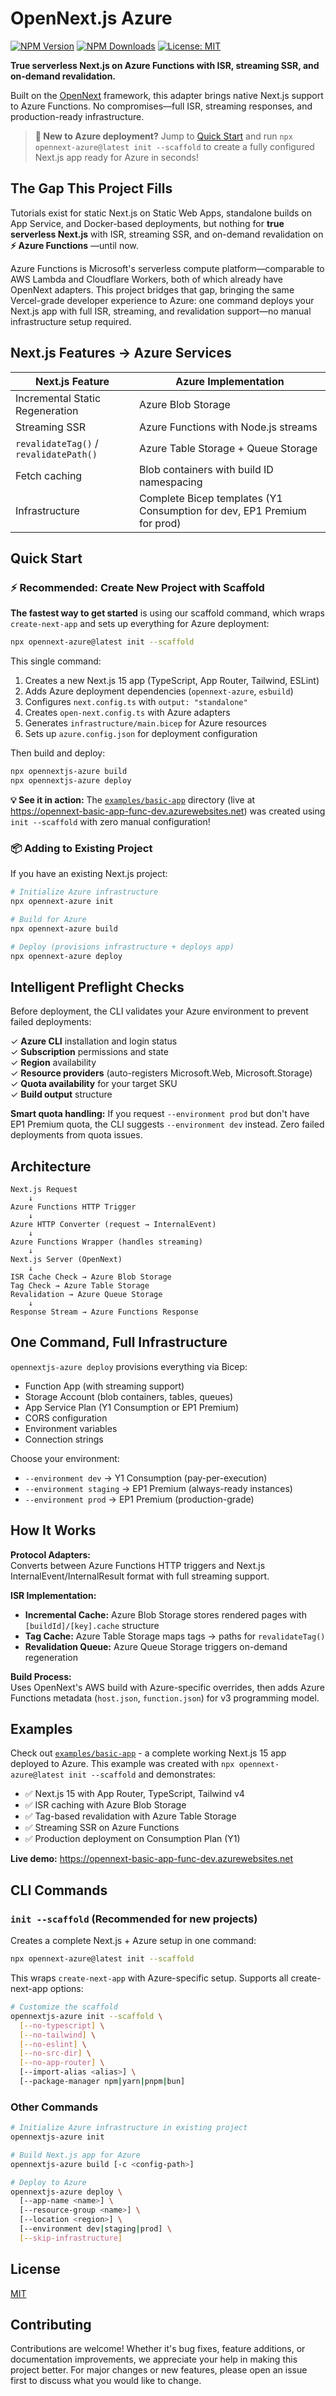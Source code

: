 # OpenNext.js Azure

[![NPM Version](https://img.shields.io/npm/v/opennextjs-azure)](https://www.npmjs.com/package/opennextjs-azure)
[![NPM Downloads](https://img.shields.io/npm/dt/opennextjs-azure)](https://www.npmjs.com/package/opennextjs-azure)
[![License: MIT](https://img.shields.io/npm/l/opennextjs-azure)](https://opensource.org/licenses/MIT)

**True serverless Next.js on Azure Functions with ISR, streaming SSR, and on-demand revalidation.**

Built on the [OpenNext](https://opennext.js.org) framework, this adapter brings native Next.js support to Azure Functions. No compromises—full ISR, streaming responses, and production-ready infrastructure.

> **🚀 New to Azure deployment?** Jump to [Quick Start](#quick-start) and run `npx opennext-azure@latest init --scaffold` to create a fully configured Next.js app ready for Azure in seconds!

## The Gap This Project Fills

Tutorials exist for static Next.js on Static Web Apps, standalone builds on App Service, and Docker-based deployments, but nothing for **true serverless Next.js** with ISR, streaming SSR, and on-demand revalidation on **⚡️ Azure Functions** —until now.

Azure Functions is Microsoft's serverless compute platform—comparable to AWS Lambda and Cloudflare Workers, both of which already have OpenNext adapters. This project bridges that gap, bringing the same Vercel-grade developer experience to Azure: one command deploys your Next.js app with full ISR, streaming, and revalidation support—no manual infrastructure setup required.

## Next.js Features → Azure Services

| Next.js Feature                        | Azure Implementation                                                    |
| -------------------------------------- | ----------------------------------------------------------------------- |
| Incremental Static Regeneration        | Azure Blob Storage                                                      |
| Streaming SSR                          | Azure Functions with Node.js streams                                    |
| `revalidateTag()` / `revalidatePath()` | Azure Table Storage + Queue Storage                                     |
| Fetch caching                          | Blob containers with build ID namespacing                               |
| Infrastructure                         | Complete Bicep templates (Y1 Consumption for dev, EP1 Premium for prod) |

## Quick Start

### ⚡ Recommended: Create New Project with Scaffold

**The fastest way to get started** is using our scaffold command, which wraps `create-next-app` and sets up everything for Azure deployment:

```bash
npx opennext-azure@latest init --scaffold
```

This single command:

1. Creates a new Next.js 15 app (TypeScript, App Router, Tailwind, ESLint)
2. Adds Azure deployment dependencies (`opennext-azure`, `esbuild`)
3. Configures `next.config.ts` with `output: "standalone"`
4. Creates `open-next.config.ts` with Azure adapters
5. Generates `infrastructure/main.bicep` for Azure resources
6. Sets up `azure.config.json` for deployment configuration

Then build and deploy:

```bash
npx opennextjs-azure build
npx opennextjs-azure deploy
```

**💡 See it in action:** The [`examples/basic-app`](./examples/basic-app) directory (live at https://opennext-basic-app-func-dev.azurewebsites.net) was created using `init --scaffold` with zero manual configuration!

### 📦 Adding to Existing Project

If you have an existing Next.js project:

```bash
# Initialize Azure infrastructure
npx opennext-azure init

# Build for Azure
npx opennext-azure build

# Deploy (provisions infrastructure + deploys app)
npx opennext-azure deploy
```

## Intelligent Preflight Checks

Before deployment, the CLI validates your Azure environment to prevent failed deployments:

✓ **Azure CLI** installation and login status  
✓ **Subscription** permissions and state  
✓ **Region** availability  
✓ **Resource providers** (auto-registers Microsoft.Web, Microsoft.Storage)  
✓ **Quota availability** for your target SKU  
✓ **Build output** structure

**Smart quota handling:** If you request `--environment prod` but don't have EP1 Premium quota, the CLI suggests `--environment dev` instead. Zero failed deployments from quota issues.

## Architecture

```
Next.js Request
    ↓
Azure Functions HTTP Trigger
    ↓
Azure HTTP Converter (request → InternalEvent)
    ↓
Azure Functions Wrapper (handles streaming)
    ↓
Next.js Server (OpenNext)
    ↓
ISR Cache Check → Azure Blob Storage
Tag Check → Azure Table Storage
Revalidation → Azure Queue Storage
    ↓
Response Stream → Azure Functions Response
```

## One Command, Full Infrastructure

`opennextjs-azure deploy` provisions everything via Bicep:

- Function App (with streaming support)
- Storage Account (blob containers, tables, queues)
- App Service Plan (Y1 Consumption or EP1 Premium)
- CORS configuration
- Environment variables
- Connection strings

Choose your environment:

- `--environment dev` → Y1 Consumption (pay-per-execution)
- `--environment staging` → EP1 Premium (always-ready instances)
- `--environment prod` → EP1 Premium (production-grade)

## How It Works

**Protocol Adapters:**  
Converts between Azure Functions HTTP triggers and Next.js InternalEvent/InternalResult format with full streaming support.

**ISR Implementation:**

- **Incremental Cache:** Azure Blob Storage stores rendered pages with `[buildId]/[key].cache` structure
- **Tag Cache:** Azure Table Storage maps tags → paths for `revalidateTag()`
- **Revalidation Queue:** Azure Queue Storage triggers on-demand regeneration

**Build Process:**  
Uses OpenNext's AWS build with Azure-specific overrides, then adds Azure Functions metadata (`host.json`, `function.json`) for v3 programming model.

## Examples

Check out [`examples/basic-app`](./examples/basic-app) - a complete working Next.js 15 app deployed to Azure. This example was created with `npx opennext-azure@latest init --scaffold` and demonstrates:

- ✅ Next.js 15 with App Router, TypeScript, Tailwind v4
- ✅ ISR caching with Azure Blob Storage
- ✅ Tag-based revalidation with Azure Table Storage
- ✅ Streaming SSR on Azure Functions
- ✅ Production deployment on Consumption Plan (Y1)

**Live demo:** https://opennext-basic-app-func-dev.azurewebsites.net

## CLI Commands

### `init --scaffold` (Recommended for new projects)

Creates a complete Next.js + Azure setup in one command:

```bash
npx opennext-azure@latest init --scaffold
```

This wraps `create-next-app` with Azure-specific setup. Supports all create-next-app options:

```bash
# Customize the scaffold
opennextjs-azure init --scaffold \
  [--no-typescript] \
  [--no-tailwind] \
  [--no-eslint] \
  [--no-src-dir] \
  [--no-app-router] \
  [--import-alias <alias>] \
  [--package-manager npm|yarn|pnpm|bun]
```

### Other Commands

```bash
# Initialize Azure infrastructure in existing project
opennextjs-azure init

# Build Next.js app for Azure
opennextjs-azure build [-c <config-path>]

# Deploy to Azure
opennextjs-azure deploy \
  [--app-name <name>] \
  [--resource-group <name>] \
  [--location <region>] \
  [--environment dev|staging|prod] \
  [--skip-infrastructure]
```

## License

[MIT](./LICENSE)

## Contributing

Contributions are welcome! Whether it's bug fixes, feature additions, or documentation improvements, we appreciate your help in making this project better. For major changes or new features, please open an issue first to discuss what you would like to change.
